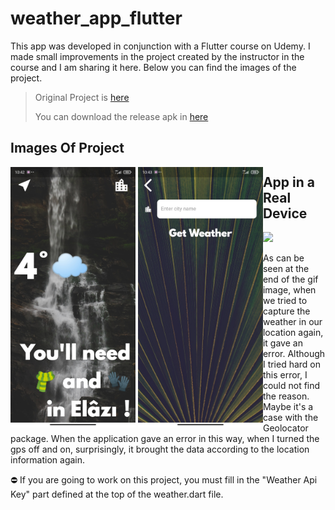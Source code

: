 # weather_app_flutter

This app was developed in conjunction with a Flutter course on Udemy. I made small improvements in the project created by the instructor in the course and I am sharing it here. Below you can find the images of the project.

>Original Project is [here](https://github.com/londonappbrewery/Clima-Flutter-Completed)
>
>You can download the release apk in [here](https://drive.google.com/file/d/1ZWmZeFavj5HFV9_7zljiUjfjNt56p53S/view?usp=sharing)


## Images Of Project

<div style="float:left;">
<img src="https://github.com/MuhammedEnesBicen/Weather-app-flutter/blob/master/images/github/location_screen.jpg"  width=200;>
<img src="https://github.com/MuhammedEnesBicen/Weather-app-flutter/blob/master/images/github/city_screen.jpg"  width=200;>

</div>

## App in a Real Device

<img src="https://github.com/MuhammedEnesBicen/Weather-app-flutter/blob/master/images/github/applive.gif" width=400;>

As can be seen at the end of the gif image, when we tried to capture the weather in our location again, it gave an error. Although I tried hard on this error, I could not find the reason. Maybe it's a case with the Geolocator package. When the application gave an error in this way, when I turned the gps off and on, surprisingly, it brought the data according to the location information again.

⛔ If you are going to work on this project, you must fill in the "Weather Api Key" part defined at the top of the weather.dart file.
